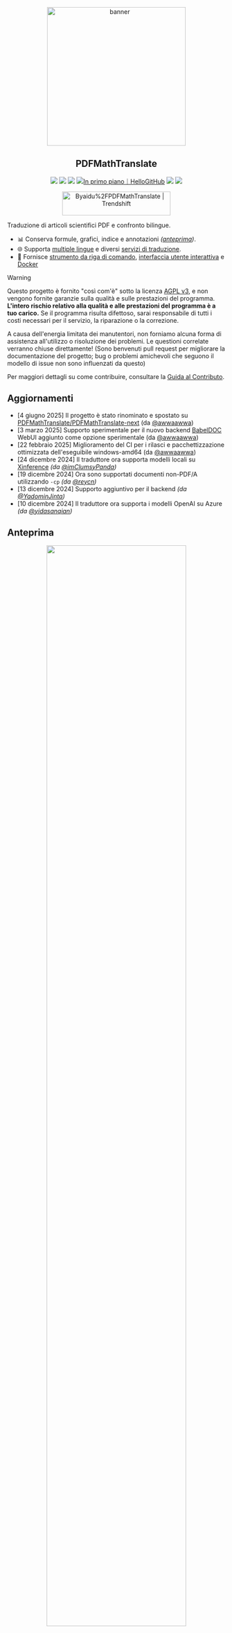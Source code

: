 <div align="center">

<img src="./docs/images/banner.png" width="320px"  alt="banner"/>

<h2 id="titolo">PDFMathTranslate</h2>

<p>
  <!-- PyPI -->
  <a href="https://pypi.org/project/pdf2zh-next/">
    <img src="https://img.shields.io/pypi/v/pdf2zh-next"></a>
  <a href="https://pepy.tech/projects/pdf2zh-next">
    <img src="https://static.pepy.tech/badge/pdf2zh-next"></a>
  <a href="https://hub.docker.com/repository/docker/awwaawwa/pdfmathtranslate-next/tags">
    <img src="https://img.shields.io/docker/pulls/awwaawwa/pdfmathtranslate-next"></a>
  <a href="https://hellogithub.com/repository/8ec2cfd3ef744762bf531232fa32bc47" target="_blank"><img src="https://api.hellogithub.com/v1/widgets/recommend.svg?rid=8ec2cfd3ef744762bf531232fa32bc47&claim_uid=JQ0yfeBNjaTuqDU&theme=small" alt="In primo piano｜HelloGitHub" /></a>
  <!-- <a href="https://gitcode.com/PDFMathTranslate/PDFMathTranslate-next/overview">
    <img src="https://gitcode.com/PDFMathTranslate/PDFMathTranslate-next/star/badge.svg"></a> -->
  <!-- <a href="https://huggingface.co/spaces/reycn/PDFMathTranslate-Docker">
    <img src="https://img.shields.io/badge/%F0%9F%A4%97-Online%20Demo-FF9E0D"></a> -->
  <!-- <a href="https://www.modelscope.cn/studios/AI-ModelScope/PDFMathTranslate"> -->
    <!-- <img src="https://img.shields.io/badge/ModelScope-Demo-blue"></a> -->
  <!-- <a href="https://github.com/PDFMathTranslate/PDFMathTranslate-next/pulls">
    <img src="https://img.shields.io/badge/contributions-welcome-green"></a> -->
  <a href="https://t.me/+Z9_SgnxmsmA5NzBl">
    <img src="https://img.shields.io/badge/Telegram-2CA5E0?style=flat-squeare&logo=telegram&logoColor=white"></a>
  <!-- License -->
  <a href="./LICENSE">
    <img src="https://img.shields.io/github/license/PDFMathTranslate/PDFMathTranslate-next"></a>
</p>

<a href="https://trendshift.io/repositories/12424" target="_blank"><img src="https://trendshift.io/api/badge/repositories/12424" alt="Byaidu%2FPDFMathTranslate | Trendshift" style="width: 250px; height: 55px;" width="250" height="55"/></a>

</div>

Traduzione di articoli scientifici PDF e confronto bilingue.

- 📊 Conserva formule, grafici, indice e annotazioni _([anteprima](#anteprima))_.
- 🌐 Supporta [multiple lingue](https://pdf2zh-next.com/supported_languages.html) e diversi [servizi di traduzione](https://pdf2zh-next.com/advanced/Documentation-of-Translation-Services.html).
- 🤖 Fornisce [strumento da riga di comando](https://pdf2zh-next.com/getting-started/USAGE_commandline.html), [interfaccia utente interattiva](https://pdf2zh-next.com/getting-started/USAGE_webui.html) e [Docker](https://pdf2zh-next.com/getting-started/INSTALLATION_docker.html)

<!-- Feel free to provide feedback in [GitHub Issues](https://github.com/PDFMathTranslate/PDFMathTranslate-next/issues) or [Telegram Group](https://t.me/+Z9_SgnxmsmA5NzBl). -->

> [!WARNING]
>
> Questo progetto è fornito "così com'è" sotto la licenza [AGPL v3](https://github.com/PDFMathTranslate/PDFMathTranslate-next/blob/main/LICENSE), e non vengono fornite garanzie sulla qualità e sulle prestazioni del programma. **L'intero rischio relativo alla qualità e alle prestazioni del programma è a tuo carico.** Se il programma risulta difettoso, sarai responsabile di tutti i costi necessari per il servizio, la riparazione o la correzione.
>
> A causa dell'energia limitata dei manutentori, non forniamo alcuna forma di assistenza all'utilizzo o risoluzione dei problemi. Le questioni correlate verranno chiuse direttamente! (Sono benvenuti pull request per migliorare la documentazione del progetto; bug o problemi amichevoli che seguono il modello di issue non sono influenzati da questo)


Per maggiori dettagli su come contribuire, consultare la [Guida al Contributo](https://pdf2zh-next.com/community/Contribution-Guide.html).

<h2 id="aggiornamenti">Aggiornamenti</h2>

- [4 giugno 2025] Il progetto è stato rinominato e spostato su [PDFMathTranslate/PDFMathTranslate-next](https://github.com/PDFMathTranslate/PDFMathTranslate-next) (da [@awwaawwa](https://github.com/awwaawwa))
- [3 marzo 2025] Supporto sperimentale per il nuovo backend [BabelDOC](https://github.com/funstory-ai/BabelDOC) WebUI aggiunto come opzione sperimentale (da [@awwaawwa](https://github.com/awwaawwa))
- [22 febbraio 2025] Miglioramento del CI per i rilasci e pacchettizzazione ottimizzata dell'eseguibile windows-amd64 (da [@awwaawwa](https://github.com/awwaawwa))
- [24 dicembre 2024] Il traduttore ora supporta modelli locali su [Xinference](https://github.com/xorbitsai/inference) _(da [@imClumsyPanda](https://github.com/imClumsyPanda))_
- [19 dicembre 2024] Ora sono supportati documenti non-PDF/A utilizzando `-cp` _(da [@reycn](https://github.com/reycn))_
- [13 dicembre 2024] Supporto aggiuntivo per il backend _(da [@YadominJinta](https://github.com/YadominJinta))_
- [10 dicembre 2024] Il traduttore ora supporta i modelli OpenAI su Azure _(da [@yidasanqian](https://github.com/yidasanqian))_

<h2 id="anteprima">Anteprima</h2>

<div align="center">
<!-- <img src="./docs/images/preview.gif" width="80%"  alt="preview"/> -->
<img src="https://s.immersivetranslate.com/assets/r2-uploads/images/babeldoc-preview.png" width="80%"/>
</div>

<h2 id="demo">Servizio Online 🌟</h2>

> [!NOTE]
>
> pdf2zh 2.0 attualmente non fornisce una demo online

Puoi provare la nostra applicazione utilizzando una delle seguenti demo:

- [v1.x Servizio pubblico gratuito](https://pdf2zh.com/) online senza installazione _(consigliato)_.
- [Immersive Translate - BabelDOC](https://app.immersivetranslate.com/babel-doc/) 1000 pagine gratuite al mese. _(consigliato)_
<!-- - [Demo hosted on HuggingFace](https://huggingface.co/spaces/reycn/PDFMathTranslate-Docker)
- [Demo hosted on ModelScope](https://www.modelscope.cn/studios/AI-ModelScope/PDFMathTranslate) without installation. -->

Si noti che le risorse di calcolo della demo sono limitate, quindi si prega di evitare di abusarne.

<h2 id="install">Installazione e Utilizzo</h2>

### Installazione

1. [**Windows EXE**](https://pdf2zh-next.com/getting-started/INSTALLATION_winexe.html) <small>Consigliato per Windows</small>
2. [**Docker**](https://pdf2zh-next.com/getting-started/INSTALLATION_docker.html) <small>Consigliato per Linux</small>
3. [**uv** (un gestore di pacchetti Python)](https://pdf2zh-next.com/getting-started/INSTALLATION_uv.html) <small>Consigliato per macOS</small>

---

### Utilizzo

1. [Utilizzo di **WebUI**](https://pdf2zh-next.com/getting-started/USAGE_webui.html)
2. [Utilizzo di **Zotero Plugin**](https://github.com/guaguastandup/zotero-pdf2zh) (Programma di terze parti)
3. [Utilizzo di **Commandline**](https://pdf2zh-next.com/getting-started/USAGE_commandline.html)

Per diversi casi d'uso, forniamo metodi distinti per utilizzare il nostro programma. Consulta [questa pagina](./getting-started/getting-started.md) per maggiori informazioni.

<h2 id="utilizzo">Opzioni avanzate</h2>

Per spiegazioni dettagliate, si prega di fare riferimento al nostro documento su [Utilizzo avanzato](https://pdf2zh-next.com/advanced/advanced.html) per un elenco completo di ciascuna opzione.

<h2 id="sviluppo-secondario">Sviluppo secondario (API)</h2>

> [!NOTE]
>
> Attualmente, non è fornita alcuna documentazione pertinente. Sarà integrata in seguito. Si prega di attendere con pazienza.


<!-- For downstream applications, please refer to our document about [API Details](./docs/APIS.md) for futher information about:

- [Python API](./docs/APIS.md#api-python), how to use the program in other Python programs
- [HTTP API](./docs/APIS.md#api-http), how to communicate with a server with the program installed -->

<h2 id="codice-lingua">Codice lingua</h2>

Se non sai quale codice utilizzare per tradurre nella lingua di cui hai bisogno, consulta [questa documentazione](https://pdf2zh-next.com/advanced/Language-Codes.html)

<!-- 
<h2 id="todo">TODOs</h2>

- [ ] Parse layout with DocLayNet based models, [PaddleX](https://github.com/PaddlePaddle/PaddleX/blob/17cc27ac3842e7880ca4aad92358d3ef8555429a/paddlex/repo_apis/PaddleDetection_api/object_det/official_categories.py#L81), [PaperMage](https://github.com/allenai/papermage/blob/9cd4bb48cbedab45d0f7a455711438f1632abebe/README.md?plain=1#L102), [SAM2](https://github.com/facebookresearch/sam2)

- [ ] Fix page rotation, table of contents, format of lists

- [ ] Fix pixel formula in old papers

- [ ] Async retry except KeyboardInterrupt

- [ ] Knuth–Plass algorithm for western languages

- [ ] Support non-PDF/A files

- [ ] Plugins of [Zotero](https://github.com/zotero/zotero) and [Obsidian](https://github.com/obsidianmd/obsidian-releases) -->

<h2 id="ringraziamenti">Ringraziamenti</h2>

- [Immersive Translation](https://immersivetranslate.com) sponsorizza codici di riscatto mensili per l'abbonamento Pro per i contributori attivi a questo progetto, vedi dettagli su: [CONTRIBUTOR_REWARD.md](https://github.com/funstory-ai/BabelDOC/blob/main/docs/CONTRIBUTOR_REWARD.md)

- [SiliconFlow](https://siliconflow.cn) fornisce un servizio di traduzione gratuito per questo progetto, alimentato da modelli linguistici di grandi dimensioni (LLM).

- Versione 1.x: [Byaidu/PDFMathTranslate](https://github.com/Byaidu/PDFMathTranslate)


- backend: [BabelDOC](https://github.com/funstory-ai/BabelDOC)

- Libreria PDF: [PyMuPDF](https://github.com/pymupdf/PyMuPDF)

- Analisi PDF: [Pdfminer.six](https://github.com/pdfminer/pdfminer.six)

- Anteprima PDF: [Gradio PDF](https://github.com/freddyaboulton/gradio-pdf)

- Analisi layout: [DocLayout-YOLO](https://github.com/opendatalab/DocLayout-YOLO)

- Standard PDF: [PDF Explained](https://zxyle.github.io/PDF-Explained/), [PDF Cheat Sheets](https://pdfa.org/resource/pdf-cheat-sheets/)

- Font multilingue: vedi [BabelDOC-Assets](https://github.com/funstory-ai/BabelDOC-Assets)

- [Asynchronize](https://github.com/multimeric/Asynchronize/tree/master?tab=readme-ov-file)

- [Registrazione avanzata con multiprocessing](https://github.com/SebastianGrans/Rich-multiprocess-logging/tree/main)

- Documentazione i18n utilizzando Weblate: [Weblate](https://weblate.org/)

<h2 id="conduct">Prima di inviare il tuo codice</h2>

Accogliamo con favore la partecipazione attiva dei contributori per migliorare pdf2zh. Prima di essere pronto a inviare il tuo codice, ti preghiamo di consultare il nostro [Codice di Condotta](https://pdf2zh-next.com/community/CODE_OF_CONDUCT.html) e la [Guida ai Contributi](https://pdf2zh-next.com/community/Contribution-Guide.html).

<h2 id="contrib">Contributori</h2>

<a href="https://github.com/PDFMathTranslate/PDFMathTranslate-next/graphs/contributors">
  <img src="https://opencollective.com/PDFMathTranslate/contributors.svg?width=890&button=false" />
</a>

![Alt](https://repobeats.axiom.co/api/embed/45529651750579e099960950f757449a410477ad.svg "Repobeats analytics image")

<h2 id="storia_stelle">Storia delle Stelle</h2>

<a href="https://star-history.com/#PDFMathTranslate/PDFMathTranslate-next&Date">
 <picture>
   <source media="(prefers-color-scheme: dark)" srcset="https://api.star-history.com/svg?repos=PDFMathTranslate/PDFMathTranslate-next&type=Date&theme=dark" />
   <source media="(prefers-color-scheme: light)" srcset="https://api.star-history.com/svg?repos=PDFMathTranslate/PDFMathTranslate-next&type=Date" />
   <img alt="Star History Chart" src="https://api.star-history.com/svg?repos=PDFMathTranslate/PDFMathTranslate-next&type=Date"/>
 <p align="center">
  <a href="https://pdf2zh-next.com">
    <picture>
      <source media="(prefers-color-scheme: dark)" srcset="https://pdf2zh-next.com/logo_dark.svg">
      <source media="(prefers-color-scheme: light)" srcset="https://pdf2zh-next.com/logo_light.svg">
      <img alt="pdf2zh" src="https://pdf2zh-next.com/logo_light.svg" width="300">
    </picture>
  </a>
</p>

<div align="right"> 
<h6><small>Parte del contenuto di questa pagina è stata tradotta da GPT e potrebbe contenere errori.</small></h6>